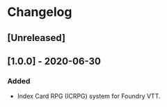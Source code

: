 # Changelog

## [Unreleased]

## [1.0.0] - 2020-06-30
### Added
- Index Card RPG (ICRPG) system for Foundry VTT.
